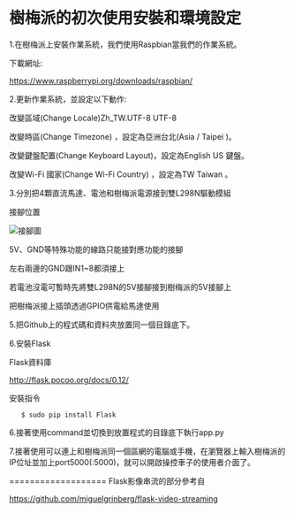 樹梅派的初次使用安裝和環境設定
===================
1.在樹梅派上安裝作業系統，我們使用Raspbian當我們的作業系統。

下載網址:

https://www.raspberrypi.org/downloads/raspbian/

2.更新作業系統，並設定以下動作:

改變區域(Change Locale)Zh_TW.UTF-8 UTF-8

改變時區(Change Timezone) ，設定為亞洲台北(Asia / Taipei )。 

改變鍵盤配置(Change Keyboard Layout)，設定為English US 鍵盤。

改變Wi-Fi 國家(Change Wi-Fi Country) ，設定為TW Taiwan 。

3.分別把4顆直流馬達、電池和樹梅派電源接到雙L298N驅動模組

接腳位置

![接腳圖](https://pic.pimg.tw/magicjackting/1462987943-3402620679.png)

5V、GND等特殊功能的線路只能接對應功能的接腳

左右兩邊的GND跟IN1~8都須接上

若電池沒電可暫時先將雙L298N的5V接腳接到樹梅派的5V接腳上

把樹梅派接上插頭透過GPIO供電給馬達使用

5.把Github上的程式碼和資料夾放置同一個目錄底下。

6.安裝Flask

Flask資料庫 

http://flask.pocoo.org/docs/0.12/

安裝指令
```
   $ sudo pip install Flask
```
6.接著使用command並切換到放置程式的目錄底下執行app.py

7.接著使用可以連上和樹梅派同一個區網的電腦或手機，在瀏覽器上輸入樹梅派的IP位址並加上port5000(:5000)，就可以開啟操控車子的使用者介面了。

===================
Flask影像串流的部分參考自

https://github.com/miguelgrinberg/flask-video-streaming
